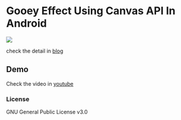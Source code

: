 # Gooey Effect Using Canvas API In Android

![](https://laewoong.github.io/assets/img/2018_03_17_cover.gif?raw=true)

check the detail in [blog](https://laewoong.github.io/android-gooey-effect/)


## Demo

Check the video in [youtube](https://youtu.be/jcDgF22p3kw)


### License

GNU General Public License v3.0
